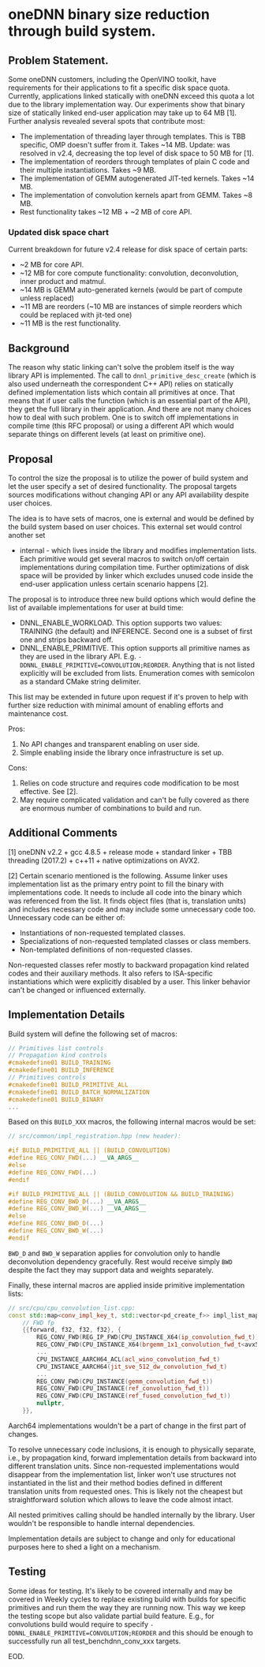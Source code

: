 # oneDNN binary size reduction through build system.

## Problem Statement.
Some oneDNN customers, including the OpenVINO toolkit, have requirements for
their applications to fit a specific disk space quota. Currently, applications
linked statically with oneDNN exceed this quota a lot due to the library
implementation way. Our experiments show that binary size of statically linked
end-user application may take up to 64 MB [1]. Further analysis revealed
several spots that contribute most:

* The implementation of threading layer through templates. This is TBB specific,
  OMP doesn't suffer from it. Takes ~14 MB. Update: was resolved in v2.4,
  decreasing the top level of disk space to 50 MB for [1].
* The implementation of reorders through templates of plain C code and their
  multiple instantiations. Takes ~9 MB.
* The implementation of GEMM autogenerated JIT-ted kernels. Takes ~14 MB.
* The implementation of convolution kernels apart from GEMM. Takes ~8 MB.
* Rest functionality takes ~12 MB + ~2 MB of core API.

### Updated disk space chart
Current breakdown for future v2.4 release for disk space of certain parts:

* ~2 MB for core API.
* ~12 MB for core compute functionality: convolution, deconvolution, inner
  product and matmul.
* ~14 MB is GEMM auto-generated kernels (would be part of compute unless
  replaced)
* ~11 MB are reorders (~10 MB are instances of simple reorders which could be
  replaced with jit-ted one)
* ~11 MB is the rest functionality.

## Background
The reason why static linking can't solve the problem itself is the way library
API is implemented. The call to `dnnl_primitive_desc_create` (which is also used
underneath the correspondent C++ API) relies on statically defined
implementation lists which contain all primitives at once. That means that if
user calls the function (which is an essential part of the API), they get the
full library in their application. And there are not many choices how to deal
with such problem. One is to switch off implementations in compile time (this
RFC proposal) or using a different API which would separate things on different
levels (at least on primitive one).

## Proposal
To control the size the proposal is to utilize the power of build system and
let the user specify a set of desired functionality. The proposal targets
sources modifications without changing API or any API availability despite
user choices.

The idea is to have sets of macros, one is external and would be defined by the
build system based on user choices. This external set would control another set
- internal - which lives inside the library and modifies implementation lists.
Each primitive would get several macros to switch on/off certain implementations
during compilation time. Further optimizations of disk space will be provided by
linker which excludes unused code inside the end-user application unless certain
scenario happens [2].

The proposal is to introduce three new build options which would define the list
of available implementations for user at build time:
* DNNL_ENABLE_WORKLOAD. This option supports two values: TRAINING (the default)
  and INFERENCE. Second one is a subset of first one and strips backward off.
* DNNL_ENABLE_PRIMITIVE. This option supports all primitive names as they are
  used in the library API. E.g. `-DDNNL_ENABLE_PRIMITIVE=CONVOLUTION;REORDER`.
  Anything that is not listed explicitly will be excluded from lists.
  Enumeration comes with semicolon as a standard CMake string delimiter.

This list may be extended in future upon request if it's proven to help with
further size reduction with minimal amount of enabling efforts and maintenance
cost.

Pros:
1. No API changes and transparent enabling on user side.
2. Simple enabling inside the library once infrastructure is set up.

Cons:
1. Relies on code structure and requires code modification to be most effective.
   See [2].
2. May require complicated validation and can't be fully covered as there are
   enormous number of combinations to build and run.

## Additional Comments
[1] oneDNN v2.2 + gcc 4.8.5 + release mode + standard linker +
    TBB threading (2017.2) + c++11 + native optimizations on AVX2.

[2] Certain scenario mentioned is the following. Assume linker uses
implementation list as the primary entry point to fill the binary with
implementations code. It needs to include all code into the binary which was
referenced from the list. It finds object files (that is, translation units) and
includes necessary code and may include some unnecessary code too. Unnecessary
code can be either of:
* Instantiations of non-requested templated classes.
* Specializations of non-requested templated classes or class members.
* Non-templated definitions of non-requested classes.

Non-requested classes refer mostly to backward propagation kind related codes
and their auxiliary methods. It also refers to ISA-specific instantiations
which were explicitly disabled by a user. This linker behavior can't be changed
or influenced externally.

## Implementation Details

Build system will define the following set of macros:

```cpp
// Primitives list controls
// Propagation kind controls
#cmakedefine01 BUILD_TRAINING
#cmakedefine01 BUILD_INFERENCE
// Primitives controls
#cmakedefine01 BUILD_PRIMITIVE_ALL
#cmakedefine01 BUILD_BATCH_NORMALIZATION
#cmakedefine01 BUILD_BINARY
...
```

Based on this `BUILD_XXX` macros, the following internal macros would be set:

```cpp
// src/common/impl_registration.hpp (new header):

#if BUILD_PRIMITIVE_ALL || (BUILD_CONVOLUTION)
#define REG_CONV_FWD(...) __VA_ARGS__
#else
#define REG_CONV_FWD(...)
#endif

#if BUILD_PRIMITIVE_ALL || (BUILD_CONVOLUTION && BUILD_TRAINING)
#define REG_CONV_BWD_D(...) __VA_ARGS__
#define REG_CONV_BWD_W(...) __VA_ARGS__
#else
#define REG_CONV_BWD_D(...)
#define REG_CONV_BWD_W(...)
#endif
```

`BWD_D` and `BWD_W` separation applies for convolution only to handle
deconvolution dependency gracefully. Rest would receive simply `BWD` despite the
fact they may support data and weights separately.

Finally, these internal macros are applied inside primitive implementation
lists:

```cpp
// src/cpu/cpu_convolution_list.cpp:
const std::map<conv_impl_key_t, std::vector<pd_create_f>> impl_list_map {
    // FWD fp
    {{forward, f32, f32, f32}, {
        REG_CONV_FWD(REG_IP_FWD(CPU_INSTANCE_X64(ip_convolution_fwd_t)))
        REG_CONV_FWD(CPU_INSTANCE_X64(brgemm_1x1_convolution_fwd_t<avx512_core>))
        ...
        CPU_INSTANCE_AARCH64_ACL(acl_wino_convolution_fwd_t)
        CPU_INSTANCE_AARCH64(jit_sve_512_dw_convolution_fwd_t)
        ...
        REG_CONV_FWD(CPU_INSTANCE(gemm_convolution_fwd_t))
        REG_CONV_FWD(CPU_INSTANCE(ref_convolution_fwd_t))
        REG_CONV_FWD(CPU_INSTANCE(ref_fused_convolution_fwd_t))
        nullptr,
    }},
```

Aarch64 implementations wouldn't be a part of change in the first part of
changes.

To resolve unnecessary code inclusions, it is enough to physically separate,
i.e., by propagation kind, forward implementation details from backward into
different translation units. Since non-requested implementations would disappear
from the implementation list, linker won't use structures not instantiated in
the list and their method bodies defined in different translation units from
requested ones. This is likely not the cheapest but straightforward solution
which allows to leave the code almost intact.

All nested primitives calling should be handled internally by the library. User
wouldn't be responsible to handle internal dependencies.

Implementation details are subject to change and only for educational purposes
here to shed a light on a mechanism.

## Testing
Some ideas for testing. It's likely to be covered internally and may be covered
in Weekly cycles to replace existing build with builds for specific primitives
and run them the way they are running now. This way we keep the testing scope
but also validate partial build feature. E.g., for convolutions build would
require to specify `-DDNNL_ENABLE_PRIMITIVE=CONVOLUTION;REORDER` and this should
be enough to successfully run all test_benchdnn_conv_xxx targets.

EOD.
